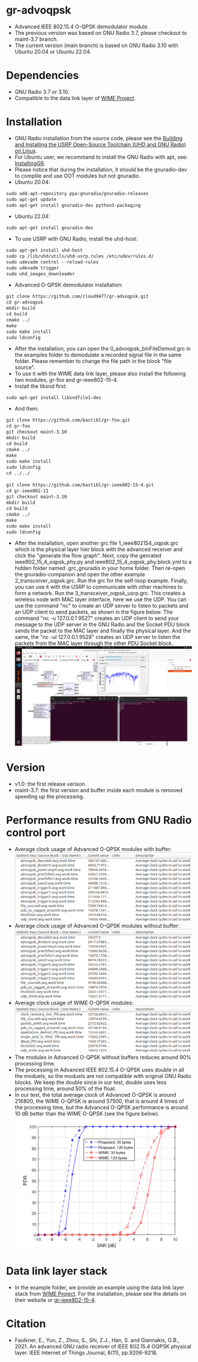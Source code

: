 # gr-advoqpsk
- Advanced IEEE 802.15.4 O-QPSK demodulator module.
- The previous version was based on GNU Radio 3.7, please checkout to maint-3.7 branch.
- The current version (main branch) is based on GNU Radio 3.10 with Ubuntu 20.04 or Ubuntu 22.04.

# Dependencies

- GNU Radio 3.7 or 3.10.
- Compatible to the data link layer of [WIME Project](https://www.wime-project.net/).

# Installation

- GNU Radio installation from the source code, please see the [Building and Installing the USRP Open-Source Toolchain (UHD and GNU Radio) on Linux](https://kb.ettus.com/Building_and_Installing_the_USRP_Open-Source_Toolchain_(UHD_and_GNU_Radio)_on_Linux).
- For Ubuntu user, we recommand to install the GNU Radio with apt, see: [InstallingGR](https://wiki.gnuradio.org/index.php/InstallingGR).
- Please notice that during the installation, it should be the gnuradio-dev to complile and use OOT modules but not gnuradio.
- Ubuntu 20.04:
```
sudo add-apt-repository ppa:gnuradio/gnuradio-releases
sudo apt-get update
sudo apt-get install gnuradio-dev python3-packaging
```
- Ubuntu 22.04:
```
sudo apt-get install gnuradio-dev
```
- To use USRP with GNU Radio, install the uhd-host:
```
sudo apt-get install uhd-host
sudo cp /lib/uhd/utils/uhd-usrp.rules /etc/udev/rules.d/
sudo udevadm control --reload-rules
sudo udevadm trigger
sudo uhd_images_downloader
```
- Advanced O-QPSK demodulator installation:
```
git clone https://github.com/cloud9477/gr-advoqpsk.git
cd gr-advoqpsk
mkdir build
cd build
cmake ../
make
sudo make install
sudo ldconfig
```
- After the installation, you can open the 0_advoqpsk_binFileDemod.grc in the examples folder to demodulate a recorded signal file in the same folder. Please remember to change the file path in the block "file source".
- To use it with the WIME data link layer, please also install the following two modules, gr-foo and gr-ieee802-15-4.
- Install the libsnd first:
```
sudo apt-get install libsndfile1-dev
```
- And then:
```
git clone https://github.com/bastibl/gr-foo.git
cd gr-foo
git checkout maint-3.10
mkdir build
cd build
cmake ../
make
sudo make install
sudo ldconfig
cd ../../

git clone https://github.com/bastibl/gr-ieee802-15-4.git
cd gr-ieee802-11
git checkout maint-3.10
mkdir build
cd build
cmake ../
make
sudo make install
sudo ldconfig
```
- After the installation, open another grc file 1_ieee802154_oqpsk.grc which is the physical layer hier block with the advanced receiver and click the "generate the flow graph". Next, copy the genrated ieee802_15_4_oqpsk_phy.py and ieee802_15_4_oqpsk_phy.block.yml to a hidden folder named .grc_gnuradio in your home folder. Then re-open the gnuradio-companion and open the other example 2_transceiver_oqpsk.grc. Run the grc for the self-loop example. Finally, you can use it with the USRP to communicate with other machines to form a network. Run the 3_transceiver_oqpsk_usrp.grc. This creates a wireless node with MAC layer interface, here we use the UDP. You can use the command "nc" to create an UDP server to listen to packets and an UDP client to send packets, as shown in the figure below. The command "nc -u 127.0.0.1 9527" creates an UDP client to send your message to the UDP server in the GNU Radio and the Socket PDU block sends the packet to the MAC layer and finally the physical layer. And the same, the "nc -ul 127.0.0.1 9528" creates an UDP server to listen the packets from the MAC layer through the other PDU Socket block.
![alt text](https://github.com/cloud9477/gr-advoqpsk/blob/main/transceiver.png?raw=true)
# Version
- v1.0: the first release verison.
- maint-3.7: the first version and buffer inside each module is removed speeding up the processing.

# Performance results from GNU Radio control port
- Average clock usage of Advanced O-QPSK modules with buffer:
![alt text](https://github.com/cloud9477/gr-advoqpsk/blob/main/perfAdvBuf.png?raw=true)
- Average clock usage of Advanced O-QPSK modules without buffer:
![alt text](https://github.com/cloud9477/gr-advoqpsk/blob/main/perfAdvNoBuf.png?raw=true)
- Average clock usage of WIME O-QPSK modules:
![alt text](https://github.com/cloud9477/gr-advoqpsk/blob/main/perfWime.png?raw=true)
- The modules in Advanced O-QPSK without buffers reduces around 90% processing time.
- The processing in Advanced IEEE 802.15.4 O-QPSK uses double in all the moduels, so the moduels are not compatible with original GNU Radio blocks. We keep the double since in our test, double uses less processing time, around 50% of the float.
- In our test, the total average clock of Advanced O-QPSK is around 216800, the WIME O-QPSK is around 57500, that is around 4 times of the processing time, but the Advanced O-QPSK performance is around 10 dB better than the WIME O-QPSK (see the figure below).
![alt text](https://github.com/cloud9477/gr-advoqpsk/blob/main/perfCompare.png?raw=true)

# Data link layer stack
- In the example folder, we provide an example using the data link layer stack from [WIME Project](https://www.wime-project.net/). For the installation, please see the details on their website or [gr-ieee802-15-4](https://github.com/bastibl/gr-ieee802-15-4).

# Citation
- Faulkner, E., Yun, Z., Zhou, S., Shi, Z.J., Han, S. and Giannakis, G.B., 2021. An advanced GNU radio receiver of IEEE 802.15.4 OQPSK physical layer. IEEE Internet of Things Journal, 8(11), pp.9206-9218.

